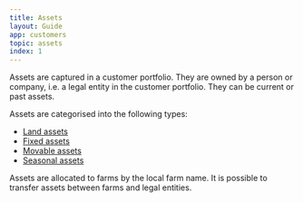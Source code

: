 ```yaml
---
title: Assets
layout: Guide
app: customers
topic: assets
index: 1
---
```


Assets are captured in a customer portfolio. They are owned by a person or company, i.e. a legal entity in the customer portfolio. They can be current or past assets.

Assets are categorised into  the following types:

- [Land assets](/docs/assets/farmland)
- [Fixed assets](/docs/assets/improvements)
- [Movable assets](/docs/assets/livestock)
- [Seasonal assets](/docs/assets/crops)

Assets are allocated to farms by the local farm name. It is possible to transfer assets between farms and legal entities.